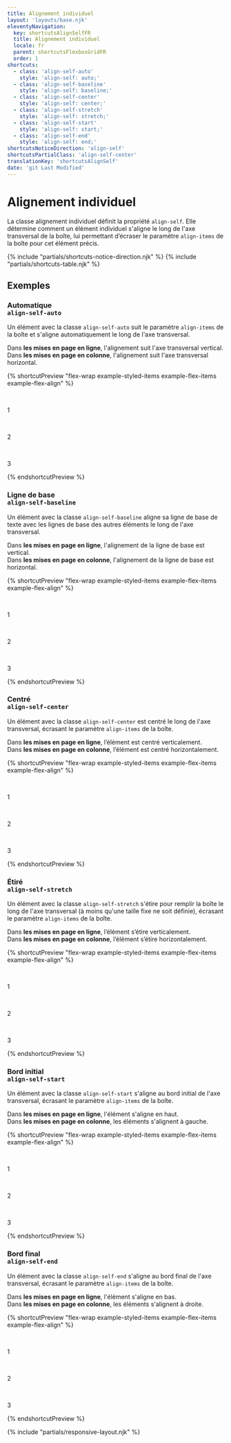 ```yaml
---
title: Alignement individuel
layout: 'layouts/base.njk'
eleventyNavigation:
  key: shortcutsAlignSelfFR
  title: Alignement individuel
  locale: fr
  parent: shortcutsFlexboxGridFR
  order: 1
shortcuts:
  - class: 'align-self-auto'
    style: 'align-self: auto;'
  - class: 'align-self-baseline'
    style: 'align-self: baseline;'
  - class: 'align-self-center'
    style: 'align-self: center;'
  - class: 'align-self-stretch'
    style: 'align-self: stretch;'
  - class: 'align-self-start'
    style: 'align-self: start;'
  - class: 'align-self-end'
    style: 'align-self: end;'
shortcutsNoticeDirection: 'align-self'
shortcutsPartialClass: 'align-self-center'
translationKey: 'shortcutsAlignSelf'
date: 'git Last Modified'
---
```


# Alignement individuel

La classe alignement individuel définit la propriété `align-self`. Elle détermine comment un élément individuel s'aligne le long de l'axe transversal de la boîte, lui permettant d’écraser le paramètre `align-items` de la boîte pour cet élément précis.

{% include "partials/shortcuts-notice-direction.njk" %}
{% include "partials/shortcuts-table.njk" %}

## Exemples

### Automatique<br/>`align-self-auto`

Un élément avec la classe `align-self-auto` suit le paramètre `align-items` de la boîte et s'aligne automatiquement le long de l'axe transversal.

Dans **les mises en page en ligne**, l'alignement suit l'axe transversal vertical.<br/>
Dans **les mises en page en colonne**, l'alignement suit l'axe transversal horizontal.

{% shortcutPreview "flex-wrap example-styled-items example-flex-items example-flex-align" %}

<div class="d-flex align-items-center">
  <p>1</p>
  <p class="align-self-auto">2</p>
  <p>3</p>
</div>
{% endshortcutPreview %}

### Ligne de base<br/>`align-self-baseline`

Un élément avec la classe `align-self-baseline` aligne sa ligne de base de texte avec les lignes de base des autres éléments le long de l'axe transversal.

Dans **les mises en page en ligne**, l'alignement de la ligne de base est vertical.<br/>
Dans **les mises en page en colonne**, l'alignement de la ligne de base est horizontal.

{% shortcutPreview "flex-wrap example-styled-items example-flex-items example-flex-align" %}

<div class="d-flex align-items-start">
  <p class="pb-800">1</p>
  <p class="align-self-baseline">2</p>
  <p class="pt-900">3</p>
</div>
{% endshortcutPreview %}

### Centré<br/>`align-self-center`

Un élément avec la classe `align-self-center` est centré le long de l'axe transversal, écrasant le paramètre `align-items` de la boîte.

Dans **les mises en page en ligne**, l’élément est centré verticalement.<br/>
Dans **les mises en page en colonne**, l’élément est centré horizontalement.

{% shortcutPreview "flex-wrap example-styled-items example-flex-items example-flex-align" %}

<div class="d-flex align-items-end">
  <p>1</p>
  <p class="align-self-center">2</p>
  <p>3</p>
</div>
{% endshortcutPreview %}

### Étiré<br/>`align-self-stretch`

Un élément avec la classe `align-self-stretch` s'étire pour remplir la boîte le long de l'axe transversal (à moins qu'une taille fixe ne soit définie), écrasant le paramètre `align-items` de la boîte.

Dans **les mises en page en ligne**, l’élément s’étire verticalement.<br/>
Dans **les mises en page en colonne**, l’élément s’étire horizontalement.

{% shortcutPreview "flex-wrap example-styled-items example-flex-items example-flex-align" %}

<div class="d-flex align-items-center">
  <p>1</p>
  <p class="align-self-stretch">2</p>
  <p>3</p>
</div>
{% endshortcutPreview %}

### Bord initial<br/>`align-self-start`

Un élément avec la classe `align-self-start` s'aligne au bord initial de l'axe transversal, écrasant le paramètre `align-items` de la boîte.

Dans **les mises en page en ligne**, l'élément s'aligne en haut.<br/>
Dans **les mises en page en colonne**, les éléments s'alignent à gauche.

{% shortcutPreview "flex-wrap example-styled-items example-flex-items example-flex-align" %}

<div class="d-flex align-items-center">
  <p>1</p>
  <p class="align-self-start">2</p>
  <p>3</p>
</div>
{% endshortcutPreview %}

### Bord final<br/>`align-self-end`

Un élément avec la classe `align-self-end` s'aligne au bord final de l'axe transversal, écrasant le paramètre `align-items` de la boîte.

Dans **les mises en page en ligne**, l'élément s'aligne en bas.<br/>
Dans **les mises en page en colonne**, les éléments s'alignent à droite.

{% shortcutPreview "flex-wrap example-styled-items example-flex-items example-flex-align" %}

<div class="d-flex align-items-center">
  <p>1</p>
  <p class="align-self-end">2</p>
  <p>3</p>
</div>
{% endshortcutPreview %}

{% include "partials/responsive-layout.njk" %}
